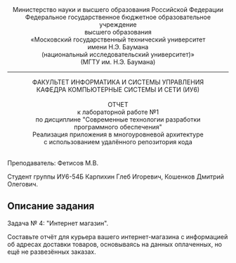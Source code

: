 <div align="center">
Министерство науки и высшего образования Российской Федерации <br />
Федеральное государственное бюджетное образовательное учреждение <br />
высшего образования <br />
«Московский государственный технический университет <br />
имени Н.Э. Баумана <br />
(национальный исследовательский университет)» <br />
(МГТУ им. Н.Э. Баумана)
</div>
<hr />
<div align="center">
ФАКУЛЬТЕТ ИНФОРМАТИКА И СИСТЕМЫ УПРАВЛЕНИЯ <br />
КАФЕДРА КОМПЬЮТЕРНЫЕ СИСТЕМЫ И СЕТИ (ИУ6)
</div>
<br />
<div align="center">
ОТЧЕТ <br />
к лабораторной работе №1 <br />
по дисциплине "Современные технологии разработки <br />
программного обеспечения" <br />
Реализация приложения в многоуровневой архитектуре <br />
с использованием удалённого репозитория кода
</div>
<br />

Преподаватель: Фетисов М.В.

Студент группы ИУ6-54Б Карпихин Глеб Игоревич, Кошенков Дмитрий Олегович.

## Описание задания

Задача № 4: "Интернет магазин".

Составьте отчёт для курьера вашего интернет-магазина с
информацией об адресах доставки товаров, основываясь на данных
оплаченных, но ещё не развезённых заказах.